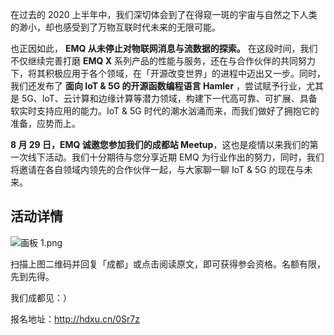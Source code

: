 

在过去的 2020 上半年中，我们深切体会到了在得窥一斑的宇宙与自然之下人类的渺小，却也感受到了万物互联时代未来的无限可能。

也正因如此， **EMQ 从未停止对物联网消息与流数据的探索。** 在这段时间，我们不仅继续完善打磨 **EMQ X** 系列产品的性能与服务，还在与合作伙伴的共同努力下，将其积极应用于各个领域，在「开源改变世界」的进程中迈出又一步。同时，我们还发布了 **面向 IoT & 5G 的开源函数编程语言 Hamler**  ，尝试赋予行业，尤其是 5G、IoT、云计算和边缘计算等潜力领域，构建下一代高可靠、可扩展、具备软实时支持应用的能力。IoT & 5G 时代的潮水汹涌而来，而我们做好了拥抱它的准备，应势而上。

**8 月 29 日，EMQ 诚邀您参加我们的成都站 Meetup**，这也是疫情以来我们的第一次线下活动。我们十分期待与您分享近期 EMQ 为行业作出的努力，同时，我们将邀请在各自领域内领先的合作伙伴一起，与大家聊一聊 IoT & 5G 的现在与未来。

 

## 活动详情
![画板 1.png](https://static.emqx.net/images/deaa02909c1910a5529d8c5e1c66c8da.png)

扫描上图二维码并回复「成都」或点击阅读原文，即可获得参会资格。名额有限，先到先得。

 

我们成都见：）

 

报名地址：http://hdxu.cn/0Sr7z

